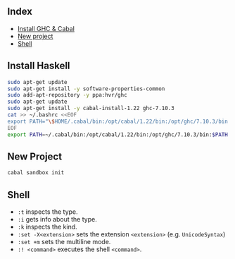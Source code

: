 Index
-----

* [Install GHC & Cabal](#install-haskell)
* [New project](#new-project)
* [Shell](#shell)


Install Haskell
---------------

```bash
sudo apt-get update
sudo apt-get install -y software-properties-common
sudo add-apt-repository -y ppa:hvr/ghc
sudo apt-get update
sudo apt-get install -y cabal-install-1.22 ghc-7.10.3
cat >> ~/.bashrc <<EOF
export PATH="\$HOME/.cabal/bin:/opt/cabal/1.22/bin:/opt/ghc/7.10.3/bin:\$PATH"
EOF
export PATH=~/.cabal/bin:/opt/cabal/1.22/bin:/opt/ghc/7.10.3/bin:$PATH
```

New Project
-----------

```bash
cabal sandbox init
```

Shell
-----

* `:t` inspects the type.
* `:i` gets info about the type.
* `:k` inspects the kind.
* `:set -X<extension>` sets the extension `<extension>` (e.g. `UnicodeSyntax`)
* `:set +m` sets the multiline mode.
* `:! <command>` executes the shell `<command>`.
